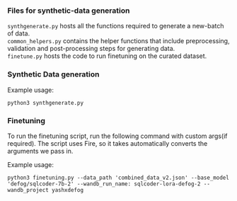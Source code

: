 

### Files for synthetic-data generation

```synthgenerate.py``` hosts all the functions required to generate a new-batch of data.  
```common_helpers.py``` contains the helper functions that include preprocessing, validation and post-processing steps for generating data.   
```finetune.py``` hosts the code to run finetuning on the curated dataset.  

### Synthetic Data generation
Example usage:  
```
python3 synthgenerate.py
```

### Finetuning
To run the finetuning script, run the following command with custom args(if required). The script uses Fire, so it takes automatically converts the arguments we pass in.   

Example usage:  
```
python3 finetuning.py --data_path 'combined_data_v2.json' --base_model 'defog/sqlcoder-7b-2' --wandb_run_name: sqlcoder-lora-defog-2 --wandb_project yashxdefog
```

